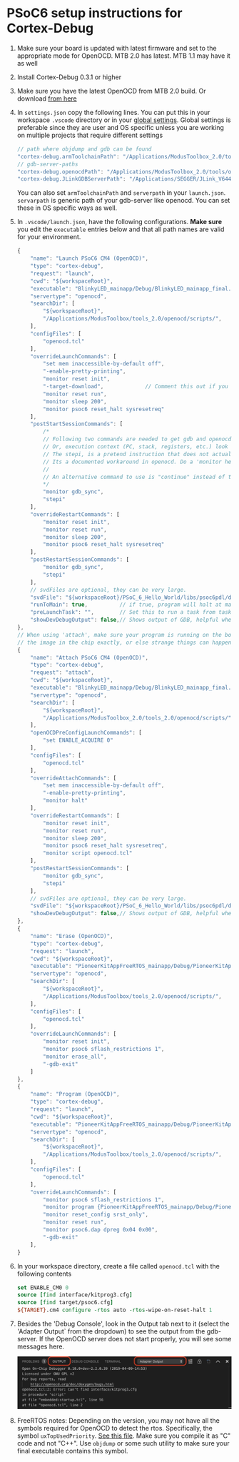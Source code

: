 # PSoC6 setup instructions for Cortex-Debug

1. Make sure your board is updated with latest firmware and set to the appropriate mode for OpenOCD. MTB 2.0 has latest. MTB 1.1 may have it as well
2. Install Cortex-Debug 0.3.1 or higher
3. Make sure you have the latest OpenOCD from MTB 2.0 build. Or download [from here](https://drive.google.com/open?id=1fxMy1w-5lRPW1otD7BurX3ukoxdtVCB_)
4. In `settings.json` copy the following lines. You can put this in your workspace `.vscode` directory or in your [global settings](https://code.visualstudio.com/docs/getstarted/settings#_settings-file-locations). Global settings is preferable since they are user and OS specific unless you are working on multiple projects that require different settings

    ```javascript
    // path where objdump and gdb can be found
    "cortex-debug.armToolchainPath": "/Applications/ModusToolbox_2.0/tools/gcc-7.2.1-1.0/bin/",
    // gdb-server-paths
    "cortex-debug.openocdPath": "/Applications/ModusToolbox_2.0/tools/openocd-2.2/bin/openocd",
    "cortex-debug.JLinkGDBServerPath": "/Applications/SEGGER/JLink_V644a/JLinkGDBServerCLExe",
    ```

    You can also set `armToolchainPath` and `serverpath` in your `launch.json`. `servarpath` is generic path of your gdb-server like openocd. You can set these in OS specific ways as well.

5. In `.vscode/launch.json`, have the following configurations. __Make sure__ you edit the `executable` entries below and that all path names are valid for your environment.

    ```javascript
    {
        "name": "Launch PSoC6 CM4 (OpenOCD)",
        "type": "cortex-debug",
        "request": "launch",
        "cwd": "${workspaceRoot}",
        "executable": "BlinkyLED_mainapp/Debug/BlinkyLED_mainapp_final.elf",
        "servertype": "openocd",
        "searchDir": [
            "${workspaceRoot}",
            "/Applications/ModusToolbox/tools_2.0/openocd/scripts/",
        ],
        "configFiles": [
            "openocd.tcl"
        ],
        "overrideLaunchCommands": [
            "set mem inaccessible-by-default off",
            "-enable-pretty-printing",
            "monitor reset init",
            "-target-download",             // Comment this out if you don't want to reload program
            "monitor reset run",
            "monitor sleep 200",
            "monitor psoc6 reset_halt sysresetreq"
        ],
        "postStartSessionCommands": [
            /*
            // Following two commands are needed to get gdb and openocd and HW all in sync.
            // Or, execution context (PC, stack, registers, etc.) look like they are from before reset.
            // The stepi, is a pretend instruction that does not actually do a stepi, but MUST be done
            // Its a documented workaround in openocd. Do a 'monitor help' to see more info
            //
            // An alternative command to use is "continue" instead of the following two
            */
            "monitor gdb_sync",
            "stepi"
        ],
        "overrideRestartCommands": [
            "monitor reset init",
            "monitor reset run",
            "monitor sleep 200",
            "monitor psoc6 reset_halt sysresetreq"
        ],
        "postRestartSessionCommands": [
            "monitor gdb_sync",
            "stepi"
        ],
        // svdFiles are optional, they can be very large.
        "svdFile": "${workspaceRoot}/PSoC_6_Hello_World/libs/psoc6pdl/devices/svd/psoc6_01.svd",
        "runToMain": true,          // if true, program will halt at main. Not used for a restart
        "preLaunchTask": "",        // Set this to run a task from tasks.json before starting a debug session
        "showDevDebugOutput": false,// Shows output of GDB, helpful when something is not working right
    },
    // When using 'attach', make sure your program is running on the board and that your executable matches
    // the image in the chip exactly, or else strange things can happen with breakpoint, variables, etc.
    {
        "name": "Attach PSoC6 CM4 (OpenOCD)",
        "type": "cortex-debug",
        "request": "attach",
        "cwd": "${workspaceRoot}",
        "executable": "BlinkyLED_mainapp/Debug/BlinkyLED_mainapp_final.elf",
        "servertype": "openocd",
        "searchDir": [
            "${workspaceRoot}",
            "/Applications/ModusToolbox_2.0/tools_2.0/openocd/scripts/",
        ],
        "openOCDPreConfigLaunchCommands": [
            "set ENABLE_ACQUIRE 0"
        ],
        "configFiles": [
            "openocd.tcl"
        ],
        "overrideAttachCommands": [
            "set mem inaccessible-by-default off",
            "-enable-pretty-printing",
            "monitor halt"
        ],
        "overrideRestartCommands": [
            "monitor reset init",
            "monitor reset run",
            "monitor sleep 200",
            "monitor psoc6 reset_halt sysresetreq",
            "monitor script openocd.tcl"
        ],
        "postRestartSessionCommands": [
            "monitor gdb_sync",
            "stepi"
        ],
        // svdFiles are optional, they can be very large.
        "svdFile": "${workspaceRoot}/PSoC_6_Hello_World/libs/psoc6pdl/devices/svd/psoc6_01.svd",
        "showDevDebugOutput": false,// Shows output of GDB, helpful when something is not working right
    },
    {
        "name": "Erase (OpenOCD)",
        "type": "cortex-debug",
        "request": "launch",
        "cwd": "${workspaceRoot}",
        "executable": "PioneerKitAppFreeRTOS_mainapp/Debug/PioneerKitAppFreeRTOS_mainapp_final.elf",
        "servertype": "openocd",
        "searchDir": [ 
            "${workspaceRoot}",
            "/Applications/ModusToolbox/tools_2.0/openocd/scripts/",
        ],
        "configFiles": [
            "openocd.tcl"
        ],
        "overrideLaunchCommands": [
            "monitor reset init",
            "monitor psoc6 sflash_restrictions 1",
            "monitor erase_all",
            "-gdb-exit"
        ]
    },
    {
        "name": "Program (OpenOCD)",
        "type": "cortex-debug",
        "request": "launch",
        "cwd": "${workspaceRoot}",
        "executable": "PioneerKitAppFreeRTOS_mainapp/Debug/PioneerKitAppFreeRTOS_mainapp_final.elf",
        "servertype": "openocd",
        "searchDir": [ 
            "${workspaceRoot}",
            "/Applications/ModusToolbox/tools_2.0/openocd/scripts/",
        ],
        "configFiles": [
            "openocd.tcl"
        ],
        "overrideLaunchCommands": [
            "monitor psoc6 sflash_restrictions 1",
            "monitor program {PioneerKitAppFreeRTOS_mainapp/Debug/PioneerKitAppFreeRTOS_mainapp_final.elf}",
            "monitor reset_config srst_only",
            "monitor reset run",
            "monitor psoc6.dap dpreg 0x04 0x00",
            "-gdb-exit"
        ],
    }
    ```

6. In your workspace directory, create a file called `openocd.tcl` with the following contents

    ```tcl
    set ENABLE_CM0 0
    source [find interface/kitprog3.cfg]
    source [find target/psoc6.cfg]
    ${TARGET}.cm4 configure -rtos auto -rtos-wipe-on-reset-halt 1
    ```

7. Besides the 'Debug Console', look in the Output tab next to it (select the 'Adapter Output` from the dropdown) to see the output from the gdb-server. If the OpenOCD server does not start properly, you will see some messages here.

    ![Example error](./images/openocd-error.jpg)

8. FreeRTOS notes: Depending on the version, you may not have all the symbols required for OpenOCD to detect the rtos. Specifically, the symbol `uxTopUsedPriority`. [See this file](https://github.com/gnu-mcu-eclipse/openocd/blob/20b0eca0490fbc4f38f69eed8542cb082b354b03/contrib/rtos-helpers/FreeRTOS-openocd.c#L20). Make sure you compile it as "C" code and not "C++". Use `objdump` or some such utility to make sure your final executable contains this symbol.
